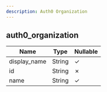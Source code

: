 ```yaml
---
description: Auth0 Organization
---
```

auth0_organization
------------------

| **Name**     | **Type** | **Nullable** |
| ------------ | -------- | ------------ |
| display_name | String   | &check;      |
| id           | String   | &cross;      |
| name         | String   | &check;      |
